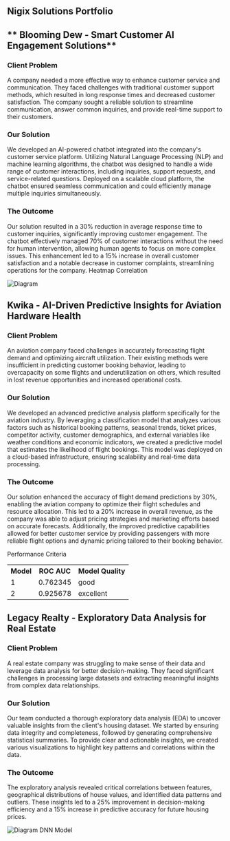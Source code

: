## Nigix Solutions Portfolio

## ** Blooming Dew - Smart Customer AI Engagement Solutions**

### Client Problem
A company needed a more effective way to enhance customer service and communication. They faced challenges with traditional customer support methods, which resulted in long response times and decreased customer satisfaction. The company sought a reliable solution to streamline communication, answer common inquiries, and provide real-time support to their customers.

### Our Solution
We developed an AI-powered chatbot integrated into the company's customer service platform. Utilizing Natural Language Processing (NLP) and machine learning algorithms, the chatbot was designed to handle a wide range of customer interactions, including inquiries, support requests, and service-related questions. Deployed on a scalable cloud platform, the chatbot ensured seamless communication and could efficiently manage multiple inquiries simultaneously.


### The Outcome
Our solution resulted in a 30% reduction in average response time to customer inquiries, significantly improving customer engagement. The chatbot effectively managed 70% of customer interactions without the need for human intervention, allowing human agents to focus on more complex issues. This enhancement led to a 15% increase in overall customer satisfaction and a notable decrease in customer complaints, streamlining operations for the company.
Heatmap Correlation

![Diagram](images/housingplot.png)


## **Kwika - AI-Driven Predictive Insights for Aviation Hardware Health**

### Client Problem
An aviation company faced challenges in accurately forecasting flight demand and optimizing aircraft utilization. Their existing methods were insufficient in predicting customer booking behavior, leading to overcapacity on some flights and underutilization on others, which resulted in lost revenue opportunities and increased operational costs.

### Our Solution
We developed an advanced predictive analysis platform specifically for the aviation industry. By leveraging a classification model that analyzes various factors such as historical booking patterns, seasonal trends, ticket prices, competitor activity, customer demographics, and external variables like weather conditions and economic indicators, we created a predictive model that estimates the likelihood of flight bookings. This model was deployed on a cloud-based infrastructure, ensuring scalability and real-time data processing.

### The Outcome
Our solution enhanced the accuracy of flight demand predictions by 30%, enabling the aviation company to optimize their flight schedules and resource allocation. This led to a 20% increase in overall revenue, as the company was able to adjust pricing strategies and marketing efforts based on accurate forecasts. Additionally, the improved predictive capabilities allowed for better customer service by providing passengers with more reliable flight options and dynamic pricing tailored to their booking behavior.

Performance Criteria
<table> 
  <tr> 
  <th>Model</th> 
  <th>ROC AUC</th> 
  <th>Model Quality</th> 
  </tr> 
  <tr> 
    <td>1</td> 
    <td>0.762345</td> 
    <td>good</td>
    </tr> 
    <tr> 
    <td>2</td> 
    <td>0.925678</td> 
    <td>excellent</td> 
  </tr> 
</table>


## **Legacy Realty - Exploratory Data Analysis for Real Estate**

### Client Problem
A real estate company was struggling to make sense of their data and leverage data analysis for better decision-making. They faced significant challenges in processing large datasets and extracting meaningful insights from complex data relationships.

### Our Solution
Our team conducted a thorough exploratory data analysis (EDA) to uncover valuable insights from the client's housing dataset. We started by ensuring data integrity and completeness, followed by generating comprehensive statistical summaries. To provide clear and actionable insights, we created various visualizations to highlight key patterns and correlations within the data.

### The Outcome
The exploratory analysis revealed critical correlations between features, geographical distributions of house values, and identified data patterns and outliers. These insights led to a 25% improvement in decision-making efficiency and a 15% increase in predictive accuracy for future housing prices.

![Diagram](images/dnn_model.png)
DNN Model
